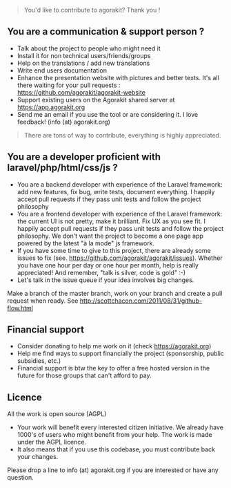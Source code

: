> You'd like to contribute to agorakit? Thank you !

## You are a communication & support person ?
- Talk about the project to people who might need it
- Install it for non technical users/friends/groups
- Help on the translations / add new translations
- Write end users documentation
- Enhance the presentation website with pictures and better texts. It's all there waiting for your pull requests : https://github.com/agorakit/agorakit-website
- Support existing users on the Agorakit shared server at https://app.agorakit.org
- Send me an email if you use the tool or are considering it. I love feedback! (info (at) agorakit.org)

> There are tons of way to contribute, everything is highly appreciated.

## You are a developer proficient with laravel/php/html/css/js ?
- You are a backend developer with experience of the Laravel framework: add new features, fix bug, write tests, document everything. I happily accept pull requests if they pass unit tests and follow the project philosophy
- You are a frontend developer with experience of the Laravel framework: the current UI is not pretty, make it brilliant. Fix UX as you see fit. I happily accept pull requests if they pass unit tests and follow the project philosophy. We don't want the project to become a one page app powered by the latest "à la mode" js framework.
- If you have some time to give to this project, there are already some issues to fix (see. https://github.com/agorakit/agorakit/issues). Whether you have one hour per day or one hour per month, help is really appreciated! And remember, "talk is silver, code is gold" :-)
- Let's talk in the issue queue if your idea involves big changes.

Make a branch of the master branch, work on your branch and create a pull request when ready. See http://scottchacon.com/2011/08/31/github-flow.html

## Financial support
- Consider donating to help me work on it (check https://agorakit.org)
- Help me find ways to support financially the project (sponsorship, public subsidies, etc.)
- Financial support is btw the key to offer a free hosted version in the future for those groups that can't afford to pay.

## Licence
All the work is open source (AGPL)
- Your work will benefit every interested citizen initiative. We already have 1000's of users who might benefit from your help. The work is made under the AGPL licence.
- It  also means that if you use this codebase, you must contribute back your changes.

Please drop a line to info (at) agorakit.org if you are interested or have any question.